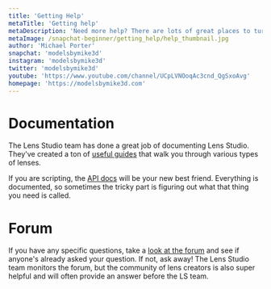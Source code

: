 ```yaml
---
title: 'Getting Help'
metaTitle: 'Getting help'
metaDescription: 'Need more help? There are lots of great places to turn to.'
metaImage: /snapchat-beginner/getting_help/help_thumbnail.jpg
author: 'Michael Porter'
snapchat: 'modelsbymike3d'
instagram: 'modelsbymike3d'
twitter: 'modelsbymike3d'
youtube: 'https://www.youtube.com/channel/UCpLVNOoqAc3cnd_QgSxoAvg'
homepage: 'https://modelsbymike3d.com'
---
```


# Documentation

The Lens Studio team has done a great job of documenting Lens Studio. They've created a ton of [useful guides](https://lensstudio.snapchat.com/guides/) that walk you through various types of lenses.

If you are scripting, the [API docs](https://lensstudio.snapchat.com/api/) will be your new best friend. Everything is documented, so sometimes the tricky part is figuring out what that thing you need is called.

# Forum

If you have any specific questions, take a [look at the forum](https://support.lensstudio.snapchat.com/hc/en-us/community/topics) and see if anyone's already asked your question. If not, ask away! The Lens Studio team monitors the forum, but the community of lens creators is also super helpful and will often provide an answer before the LS team.
